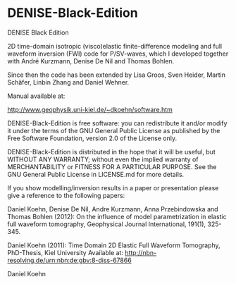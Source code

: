# DENISE-Black-Edition
DENISE Black Edition

2D time-domain isotropic (visco)elastic finite-difference modeling and full waveform inversion (FWI) code for P/SV-waves, which I developed together with André Kurzmann, Denise De Nil and Thomas Bohlen.

Since then the code has been extended by Lisa Groos, Sven Heider, Martin Schäfer, Linbin Zhang and Daniel Wehner.

Manual available at:

http://www.geophysik.uni-kiel.de/~dkoehn/software.htm

DENISE-Black-Edition is free software: you can redistribute it and/or modify it under the terms of the GNU General Public License as published by the Free Software Foundation, version 2.0 of the License only.

DENISE-Black-Edition is distributed in the hope that it will be useful, but WITHOUT ANY WARRANTY; without even the implied warranty of MERCHANTABILITY or FITNESS FOR A PARTICULAR PURPOSE. See the GNU General Public License in LICENSE.md for more details.

If you show modelling/inversion results in a paper or presentation please 
give a reference to the following papers:

Daniel Koehn, Denise De Nil, Andre Kurzmann, Anna Przebindowska and Thomas Bohlen (2012): 
On the influence of model parametrization in elastic full waveform tomography, 
Geophysical Journal International, 191(1), 325-345.

Daniel Koehn (2011): Time Domain 2D Elastic Full Waveform Tomography, PhD-Thesis, Kiel University
Available at: http://nbn-resolving.de/urn:nbn:de:gbv:8-diss-67866 

Daniel Koehn
